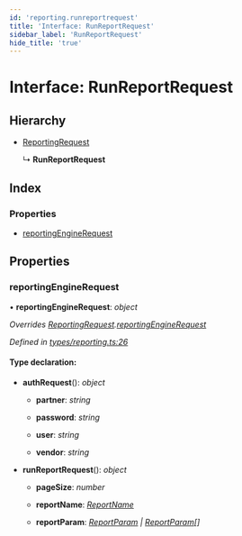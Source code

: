 ```yaml
---
id: 'reporting.runreportrequest'
title: 'Interface: RunReportRequest'
sidebar_label: 'RunReportRequest'
hide_title: 'true'
---
```


# Interface: RunReportRequest

## Hierarchy

-   [ReportingRequest](reporting.reportingrequest.md)

    ↳ **RunReportRequest**

## Index

### Properties

-   [reportingEngineRequest](reporting.runreportrequest.md#reportingenginerequest)

## Properties

### reportingEngineRequest

• **reportingEngineRequest**: _object_

_Overrides [ReportingRequest](reporting.reportingrequest.md).[reportingEngineRequest](reporting.reportingrequest.md#reportingenginerequest)_

_Defined in [types/reporting.ts:26](https://github.com/ELEVATORmedia/paymigo/blob/d7c96a7/src/types/reporting.ts#L26)_

#### Type declaration:

-   **authRequest**(): _object_

    -   **partner**: _string_

    -   **password**: _string_

    -   **user**: _string_

    -   **vendor**: _string_

-   **runReportRequest**(): _object_

    -   **pageSize**: _number_

    -   **reportName**: _[ReportName](../modules/reporting.md#reportname)_

    -   **reportParam**: _[ReportParam](../modules/reporting.md#reportparam) | [ReportParam](../modules/reporting.md#reportparam)[]_
